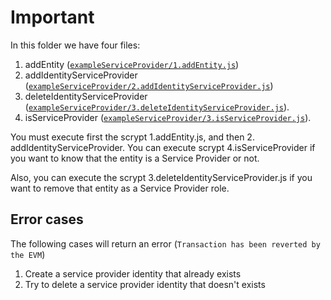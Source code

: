 # Important
In this folder we have four files:
1. addEntity ([`exampleServiceProvider/1.addEntity.js`](1.addEntity.js))
2. addIdentityServiceProvider ([`exampleServiceProvider/2.addIdentityServiceProvider.js`](2.addIdentityServiceProvider.js)) 
3. deleteIdentityServiceProvider ([`exampleServiceProvider/3.deleteIdentityServiceProvider.js`](3.deleteIdentityServiceProvider.js)).
4. isServiceProvider ([`exampleServiceProvider/3.isServiceProvider.js`](4.isServiceProvider.js)).

You must execute first the scrypt 1.addEntity.js, and then 2. addIdentityServiceProvider. 
You can execute scrypt 4.isServiceProvider if you want to know that the entity is a Service Provider or not.

Also, you can execute the scrypt 3.deleteIdentityServiceProvider.js if you want to remove that entity as a Service Provider role.

## Error cases
The following cases will return an error (`Transaction has been reverted by the EVM`)
1. Create a service provider identity that already exists
2. Try to delete a service provider identity that doesn't exists


